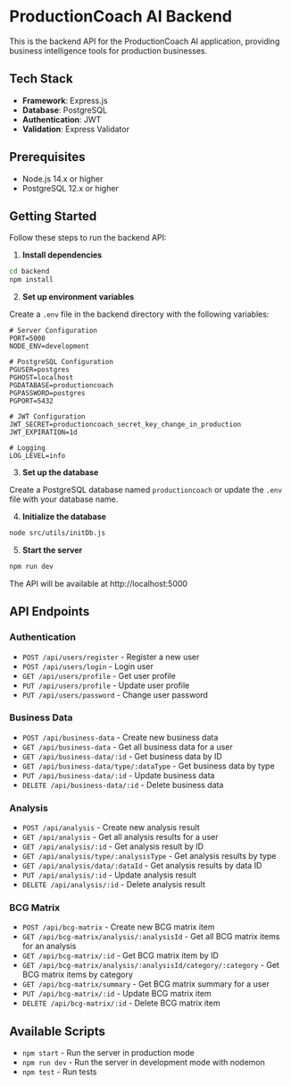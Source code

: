 # ProductionCoach AI Backend

This is the backend API for the ProductionCoach AI application, providing business intelligence tools for production businesses.

## Tech Stack

- **Framework**: Express.js
- **Database**: PostgreSQL
- **Authentication**: JWT
- **Validation**: Express Validator

## Prerequisites

- Node.js 14.x or higher
- PostgreSQL 12.x or higher

## Getting Started

Follow these steps to run the backend API:

1. **Install dependencies**

```bash
cd backend
npm install
```

2. **Set up environment variables**

Create a `.env` file in the backend directory with the following variables:

```
# Server Configuration
PORT=5000
NODE_ENV=development

# PostgreSQL Configuration
PGUSER=postgres
PGHOST=localhost
PGDATABASE=productioncoach
PGPASSWORD=postgres
PGPORT=5432

# JWT Configuration
JWT_SECRET=productioncoach_secret_key_change_in_production
JWT_EXPIRATION=1d

# Logging
LOG_LEVEL=info
```

3. **Set up the database**

Create a PostgreSQL database named `productioncoach` or update the `.env` file with your database name.

4. **Initialize the database**

```bash
node src/utils/initDb.js
```

5. **Start the server**

```bash
npm run dev
```

The API will be available at http://localhost:5000

## API Endpoints

### Authentication

- `POST /api/users/register` - Register a new user
- `POST /api/users/login` - Login user
- `GET /api/users/profile` - Get user profile
- `PUT /api/users/profile` - Update user profile
- `PUT /api/users/password` - Change user password

### Business Data

- `POST /api/business-data` - Create new business data
- `GET /api/business-data` - Get all business data for a user
- `GET /api/business-data/:id` - Get business data by ID
- `GET /api/business-data/type/:dataType` - Get business data by type
- `PUT /api/business-data/:id` - Update business data
- `DELETE /api/business-data/:id` - Delete business data

### Analysis

- `POST /api/analysis` - Create new analysis result
- `GET /api/analysis` - Get all analysis results for a user
- `GET /api/analysis/:id` - Get analysis result by ID
- `GET /api/analysis/type/:analysisType` - Get analysis results by type
- `GET /api/analysis/data/:dataId` - Get analysis results by data ID
- `PUT /api/analysis/:id` - Update analysis result
- `DELETE /api/analysis/:id` - Delete analysis result

### BCG Matrix

- `POST /api/bcg-matrix` - Create new BCG matrix item
- `GET /api/bcg-matrix/analysis/:analysisId` - Get all BCG matrix items for an analysis
- `GET /api/bcg-matrix/:id` - Get BCG matrix item by ID
- `GET /api/bcg-matrix/analysis/:analysisId/category/:category` - Get BCG matrix items by category
- `GET /api/bcg-matrix/summary` - Get BCG matrix summary for a user
- `PUT /api/bcg-matrix/:id` - Update BCG matrix item
- `DELETE /api/bcg-matrix/:id` - Delete BCG matrix item

## Available Scripts

- `npm start` - Run the server in production mode
- `npm run dev` - Run the server in development mode with nodemon
- `npm test` - Run tests 